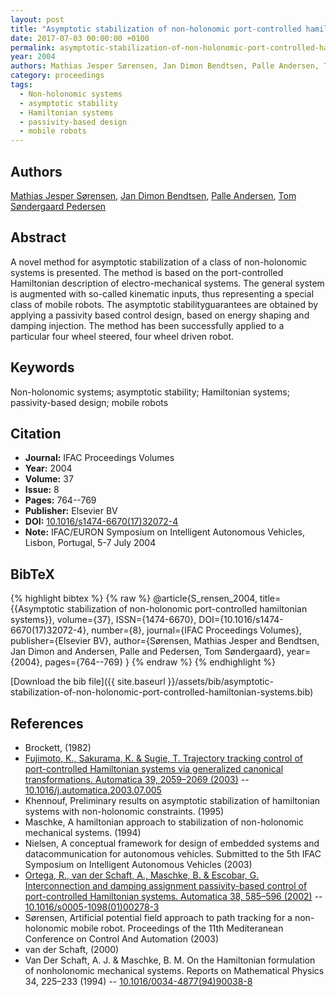 ```yaml
---
layout: post
title: "Asymptotic stabilization of non-holonomic port-controlled hamiltonian systems"
date: 2017-07-03 00:00:00 +0100
permalink: asymptotic-stabilization-of-non-holonomic-port-controlled-hamiltonian-systems
year: 2004
authors: Mathias Jesper Sørensen, Jan Dimon Bendtsen, Palle Andersen, Tom Søndergaard Pedersen
category: proceedings
tags:
  - Non-holonomic systems
  - asymptotic stability
  - Hamiltonian systems
  - passivity-based design
  - mobile robots
---
```

 
## Authors
[Mathias Jesper Sørensen](authors/mathias-jesper-sorensen), [Jan Dimon Bendtsen](authors/jan-dimon-bendtsen), [Palle Andersen](authors/palle-andersen), [Tom Søndergaard Pedersen](authors/tom-sondergaard-pedersen)
 
## Abstract
A novel method for asymptotic stabilization of a class of non-holonomic systems is presented. The method is based on the port-controlled Hamiltonian description of electro-mechanical systems. The general system is augmented with so-called kinematic inputs, thus representing a special class of mobile robots. The asymptotic stabilityguarantees are obtained by applying a passivity based control design, based on energy shaping and damping injection. The method has been successfully applied to a particular four wheel steered, four wheel driven robot.
 
## Keywords
Non-holonomic systems; asymptotic stability; Hamiltonian systems; passivity-based design; mobile robots
 
## Citation
- **Journal:** IFAC Proceedings Volumes
- **Year:** 2004
- **Volume:** 37
- **Issue:** 8
- **Pages:** 764--769
- **Publisher:** Elsevier BV
- **DOI:** [10.1016/s1474-6670(17)32072-4](https://doi.org/10.1016/s1474-6670(17)32072-4)
- **Note:** IFAC/EURON Symposium on Intelligent Autonomous Vehicles, Lisbon, Portugal, 5-7 July 2004
 
## BibTeX
{% highlight bibtex %}
{% raw %}
@article{S_rensen_2004,
  title={{Asymptotic stabilization of non-holonomic port-controlled hamiltonian systems}},
  volume={37},
  ISSN={1474-6670},
  DOI={10.1016/s1474-6670(17)32072-4},
  number={8},
  journal={IFAC Proceedings Volumes},
  publisher={Elsevier BV},
  author={Sørensen, Mathias Jesper and Bendtsen, Jan Dimon and Andersen, Palle and Pedersen, Tom Søndergaard},
  year={2004},
  pages={764--769}
}
{% endraw %}
{% endhighlight %}
 
[Download the bib file]({{ site.baseurl }}/assets/bib/asymptotic-stabilization-of-non-holonomic-port-controlled-hamiltonian-systems.bib)
 
## References
- Brockett, (1982)
- [Fujimoto, K., Sakurama, K. & Sugie, T. Trajectory tracking control of port-controlled Hamiltonian systems via generalized canonical transformations. Automatica 39, 2059–2069 (2003)](trajectory-tracking-control-of-port-controlled-hamiltonian-systems-via-generalized-canonical-transformations) -- [10.1016/j.automatica.2003.07.005](https://doi.org/10.1016/j.automatica.2003.07.005)
- Khennouf, Preliminary results on asymptotic stabilization of hamiltonian systems with non-holonomic constraints. (1995)
- Maschke, A hamiltonian approach to stabilization of non-holonomic mechanical systems. (1994)
- Nielsen, A conceptual framework for design of embedded systems and datacommunication for autonomous vehicles. Submitted to the 5th IFAC Symposium on Intelligent Autonomous Vehicles (2003)
- [Ortega, R., van der Schaft, A., Maschke, B. & Escobar, G. Interconnection and damping assignment passivity-based control of port-controlled Hamiltonian systems. Automatica 38, 585–596 (2002)](interconnection-and-damping-assignment-passivity-based-control-of-port-controlled-hamiltonian-systems) -- [10.1016/s0005-1098(01)00278-3](https://doi.org/10.1016/s0005-1098(01)00278-3)
- Sørensen, Artificial potential field approach to path tracking for a non-holonomic mobile robot. Proceedings of the 11th Mediteranean Conference on Control And Automation (2003)
- van der Schaft, (2000)
- Van Der Schaft, A. J. & Maschke, B. M. On the Hamiltonian formulation of nonholonomic mechanical systems. Reports on Mathematical Physics 34, 225–233 (1994) -- [10.1016/0034-4877(94)90038-8](https://doi.org/10.1016/0034-4877(94)90038-8)

